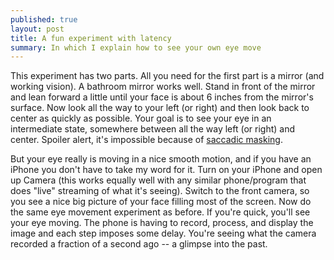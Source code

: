 ```yaml
---
published: true
layout: post
title: A fun experiment with latency
summary: In which I explain how to see your own eye move
---
```


This experiment has two parts.  All you need for the first part is a mirror (and working vision).  A bathroom mirror works well.  Stand in front of the mirror and lean forward a little until your face is about 6 inches from the mirror's surface.  Now look all the way to your left (or right) and then look back to center as quickly as possible.  Your goal is to see your eye in an intermediate state, somewhere between all the way left (or right) and center.  Spoiler alert, it's impossible because of [saccadic masking](http://en.wikipedia.org/wiki/Saccadic_masking).

But your eye really is moving in a nice smooth motion, and if you have an iPhone you don't have to take my word for it.  Turn on your iPhone and open up Camera (this works equally well with any similar phone/program that does "live" streaming of what it's seeing).  Switch to the front camera, so you see a nice big picture of your face filling most of the screen.  Now do the same eye movement experiment as before.  If you're quick, you'll see your eye moving.  The phone is having to record, process, and display the image and each step imposes some delay.  You're seeing what the camera recorded a fraction of a second ago -- a glimpse into the past.
